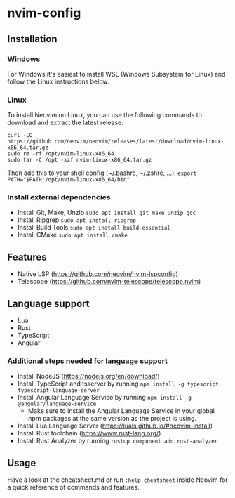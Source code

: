 # nvim-config

## Installation

### Windows
For Windows it's easiest to install WSL (Windows Subsystem for Linux) and follow the Linux instructions below.

### Linux
To install Neovim on Linux, you can use the following commands to download and extract the latest release:
```
curl -LO https://github.com/neovim/neovim/releases/latest/download/nvim-linux-x86_64.tar.gz
sudo rm -rf /opt/nvim-linux-x86_64
sudo tar -C /opt -xzf nvim-linux-x86_64.tar.gz
```

Then add this to your shell config (~/.bashrc, ~/.zshrc, ...):
```export PATH="$PATH:/opt/nvim-linux-x86_64/bin"```

### Install external dependencies
- Install Git, Make, Unzip ```sudo apt install git make unzip gcc```
- Install Ripgrep ```sudo apt install ripgrep```
- Install Build Tools ```sudo apt install build-essential```
- Install CMake ```sudo apt install cmake```

## Features
- Native LSP (https://github.com/neovim/nvim-lspconfig)
- Telescope (https://github.com/nvim-telescope/telescope.nvim)

## Language support
- Lua
- Rust
- TypeScript
- Angular

### Additional steps needed for language support
- Install NodeJS (https://nodejs.org/en/download/)
- Install TypeScript and tsserver by running ```npm install -g typescript typescript-language-server```
- Install Angular Language Service by running ```npm install -g @angular/language-service```
    - Make sure to install the Angular Language Service in your global npm packages at the same version as the project is using.
- Install Lua Language Server (https://luals.github.io/#neovim-install)
- Install Rust toolchain (https://www.rust-lang.org/)
- Install Rust Analyzer by running ```rustup component add rust-analyzer```

## Usage
Have a look at the cheatsheet.md or run ```:help cheatsheet``` inside Neovim for a quick reference of commands and features.

